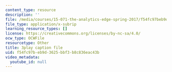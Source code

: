 ```yaml
---
content_type: resource
description: ''
file: /media/courses/15-071-the-analytics-edge-spring-2017/f54fc97beb9d3625bbf3b8c836eac43b_CROEh9u0VLM.srt
file_type: application/x-subrip
learning_resource_types: []
license: https://creativecommons.org/licenses/by-nc-sa/4.0/
ocw_type: OCWFile
resourcetype: Other
title: 3play caption file
uid: f54fc97b-eb9d-3625-bbf3-b8c836eac43b
video_metadata:
  youtube_id: null
---
```

